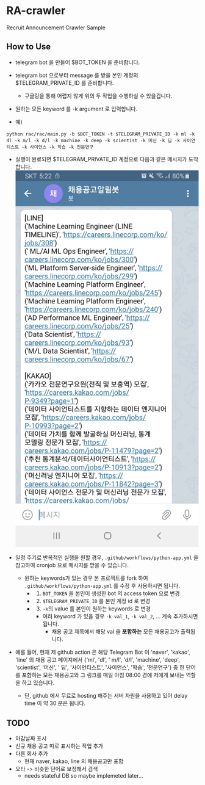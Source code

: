 # RA-crawler

Recruit Announcement Crawler Sample

## How to Use

- telegram bot 을 만들어 $BOT_TOKEN 을 준비합니다.
- telegram bot 으로부터 message 를 받을 본인 계정의 $TELEGRAM_PRIVATE_ID 를 준비합니다.
    - 구글링을 통해 어렵지 않게 위의 두 작업을 수행하실 수 있을겁니다.
- 원하는 모든 keyword 를 -k argument 로 입력합니다.

- 예)

```shell
python rac/rac/main.py -b $BOT_TOKEN -t $TELEGRAM_PRIVATE_ID -k ml -k dl -k m/l -k d/l -k machine -k deep -k scientist -k 머신 -k 딥 -k 사이언티스트 -k 사이언스 -k 학습 -k 전문연구
```

- 실행이 완료되면 $TELEGRAM_PRIVATE_ID 계정으로 다음과 같은 메시지가 도착합니다.
  ![sample screenshot](./data/screenshot.jpg)

- 일정 주기로 반복적인 실행을 원할 경우, `.github/workflows/python-app.yml` 을 참고하여 cronjob 으로 메시지를 받을 수 있습니다.
    - 원하는 keywords가 있는 경우 본 프로젝트를 fork 하여 `.github/workflows/python-app.yml` 를 수정 후 사용하시면 됩니다.
        - 1. `BOT_TOKEN` 을 본인이 생성한 bot 의 access token 으로 변경
        - 2. `$TELEGRAM_PRIVATE_ID` 를 본인 계정 id 로 변경
        - 3. `-k`의 value 를 본인이 원하는 keywords 로 변경
            - 여러 keyword 가 있을 경우 `-k val_1`, `-k val_2`, ... 계속 추가하시면 됩니다.
                - 채용 공고 제목에서 해당 val 을 **포함하는** 모든 채용공고가 출력됩니다.
- 예를 들어, 현재 제 github action 은 해당 Telegram Bot 이 'naver', 'kakao', 'line' 의 채용 공고 페이지에서 {'ml', 'dl', '
  m/l', 'd/l', 'machine', 'deep', 'scientist', '머신', '
  딥', '사이언티스트', '사이언스', '학습', '전문연구'} 중 한 단어를 포함하는 모든 채용공고와 그 링크를 매일 아침 08:00 경에 저에게 보내는 역할을 하고 있습니다.
    - 단, github 에서 무료로 hosting 해주는 서버 자원을 사용하고 있어 delay time 이 약 30 분은 됩니다.

## TODO

- 마감날짜 표시
- 신규 채용 공고 따로 표시하는 작업 추가
- 다른 회사 추가
    - 현재 naver, kakao, line 의 채용공고만 포함
- 오타 -> 비슷한 단어로 보정해서 검색
    - needs stateful DB so maybe implemeted later...